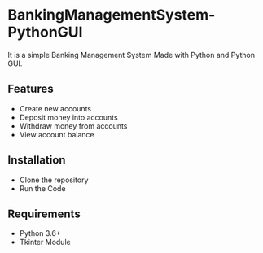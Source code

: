 # BankingManagementSystem-PythonGUI
It is a simple Banking Management System Made with Python and Python GUI.

## Features
* Create new accounts
* Deposit money into accounts
* Withdraw money from accounts
* View account balance
 
## Installation
* Clone the repository
* Run the Code

## Requirements
* Python 3.6+
* Tkinter Module
